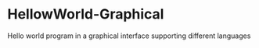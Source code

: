 # HellowWorld-Graphical
Hello world program in a graphical interface supporting different languages
